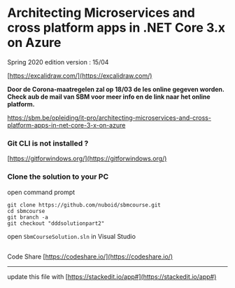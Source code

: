# Architecting Microservices and cross platform apps in .NET Core 3.x on Azure

Spring 2020 edition
version : 15/04


[https://excalidraw.com/](https://excalidraw.com/)


**Door de Corona-maatregelen zal op 18/03 de les online gegeven worden.
Check aub de mail van SBM voor meer info en de link naar het online platform.**

https://sbm.be/opleiding/it-pro/architecting-microservices-and-cross-platform-apps-in-net-core-3-x-on-azure

### Git CLI is not installed ?

[https://gitforwindows.org/](https://gitforwindows.org/)

### Clone the solution to your PC

open command prompt

    git clone https://github.com/nuboid/sbmcourse.git   
    cd sbmcourse
    git branch -a
    git checkout "dddsolutionpart2"

open `SbmCourseSolution.sln` in Visual Studio
##
 Code Share
[https://codeshare.io/](https://codeshare.io/)




---
update this file with [https://stackedit.io/app#](https://stackedit.io/app#)

<!--stackedit_data:
eyJoaXN0b3J5IjpbLTE2MTE4NjcxNDhdfQ==
-->